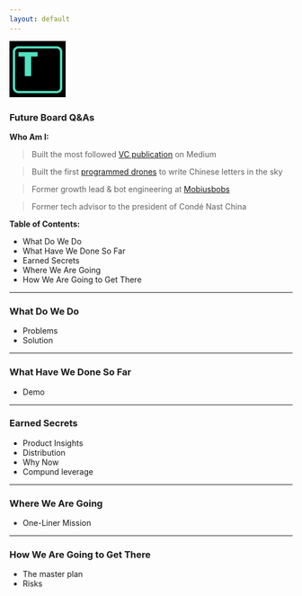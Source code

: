 ```yaml
---
layout: default
---
```


<img src="images/tars.png" alt="sample image" width="100" height="100">


### Future Board Q&As

**Who Am I:**

> Built the most followed [VC publication](https://medium.com/7ventures) on Medium

> Built the first [programmed drones](https://vimeo.com/111901733) to write Chinese letters in the sky

> Former growth lead & bot engineering at [Mobiusbobs](https://www.crunchbase.com/organization/mobiusbobs-inc)

> Former tech advisor to the president of Condé Nast China


**Table of Contents:**

- What Do We Do
- What Have We Done So Far
- Earned Secrets
- Where We Are Going
- How We Are Going to Get There

---

### What Do We Do

- Problems
- Solution 

---

### What Have We Done So Far

- Demo 

---

### Earned Secrets

- Product Insights
- Distribution
- Why Now
- Compund leverage

---

### Where We Are Going

- One-Liner Mission

---

### How We Are Going to Get There

- The master plan 
- Risks 

